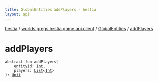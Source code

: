 ```yaml
---
title: GlobalEntities.addPlayers - hestia
layout: api
---
```


<div class='api-docs-breadcrumbs'><a href="../../index.html">hestia</a> / <a href="../index.html">worlds.gregs.hestia.game.api.client</a> / <a href="index.html">GlobalEntities</a> / <a href="./add-players.html">addPlayers</a></div>

# addPlayers

<div class="signature"><code><span class="keyword">abstract</span> <span class="keyword">fun </span><span class="identifier">addPlayers</span><span class="symbol">(</span><br/>&nbsp;&nbsp;&nbsp;&nbsp;<span class="parameterName" id="worlds.gregs.hestia.game.api.client.GlobalEntities$addPlayers(kotlin.Int, kotlin.collections.List((kotlin.Int)))/entityId">entityId</span><span class="symbol">:</span>&nbsp;<a href="https://kotlinlang.org/api/latest/jvm/stdlib/kotlin/-int/index.html"><span class="identifier">Int</span></a><span class="symbol">, </span><br/>&nbsp;&nbsp;&nbsp;&nbsp;<span class="parameterName" id="worlds.gregs.hestia.game.api.client.GlobalEntities$addPlayers(kotlin.Int, kotlin.collections.List((kotlin.Int)))/players">players</span><span class="symbol">:</span>&nbsp;<a href="https://kotlinlang.org/api/latest/jvm/stdlib/kotlin.collections/-list/index.html"><span class="identifier">List</span></a><span class="symbol">&lt;</span><a href="https://kotlinlang.org/api/latest/jvm/stdlib/kotlin/-int/index.html"><span class="identifier">Int</span></a><span class="symbol">&gt;</span><br/><span class="symbol">)</span><span class="symbol">: </span><a href="https://kotlinlang.org/api/latest/jvm/stdlib/kotlin/-unit/index.html"><span class="identifier">Unit</span></a></code></div>
